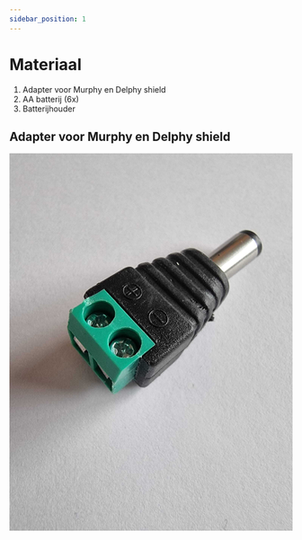 ```yaml
---
sidebar_position: 1
---
```


# Materiaal
1. Adapter voor Murphy en Delphy shield
2. AA batterij (6x)
3. Batterijhouder

## Adapter voor Murphy en Delphy shield
![adapter](adapter_voor_murphy_en_delphy_shield.jpg)
